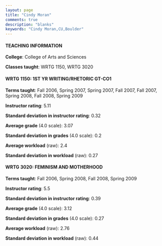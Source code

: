 ```yaml
---
layout: page
title: "Cindy Moran" 
comments: true
description: "blanks"
keywords: "Cindy Moran,CU,Boulder"
---
```

<head>
<script src="https://ajax.googleapis.com/ajax/libs/jquery/2.1.3/jquery.min.js"></script>
<script src="https://dl.dropboxusercontent.com/s/pc42nxpaw1ea4o9/highcharts.js?dl=0"></script>
<!-- <script src="../assets/js/highcharts.js"></script> -->
<style type="text/css">@font-face {
	font-family: "Bebas Neue";
	src: url(https://www.filehosting.org/file/details/544349/BebasNeue Regular.otf) format("opentype");
	}
	h1.Bebas { 
		font-family: "Bebas Neue", Verdana, Tahoma;
	}
</style>
</head>
	   
#### TEACHING INFORMATION

**College**: College of Arts and Sciences

**Classes taught**: WRTG 1150, WRTG 3020

#### WRTG 1150: 1ST YR WRITING/RHETORIC GT-CO1

**Terms taught**: Fall 2006, Spring 2007, Spring 2007, Fall 2007, Fall 2007, Spring 2008, Fall 2008, Spring 2009

**Instructor rating**: 5.11

**Standard deviation in instructor rating**: 0.32

**Average grade** (4.0 scale): 3.07

**Standard deviation in grades** (4.0 scale): 0.2

**Average workload** (raw): 2.4

**Standard deviation in workload** (raw): 0.27

#### WRTG 3020: FEMINISM AND MOTHERHOOD

**Terms taught**: Fall 2006, Spring 2008, Fall 2008, Spring 2009

**Instructor rating**: 5.5

**Standard deviation in instructor rating**: 0.39

**Average grade** (4.0 scale): 3.12

**Standard deviation in grades** (4.0 scale): 0.27

**Average workload** (raw): 2.76

**Standard deviation in workload** (raw): 0.44

